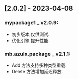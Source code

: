 <!--
This project adheres to [Semantic Versioning](https://semver.org).
Note: In this file, do not use the hard wrap in the middle of a sentence for compatibility with GitHub comment style markdown rendering.


发布日志节点案例格式如下(支持多版本发布):
Example:

## [1.0.2] - 2023-03-10 
 
###  mynuget _ v4.0.0.0:
- 初步版本 简单实现 还未优化
###  xxx.xxx _ v1.2.0:
- 初步版本 简单实现 还未优化
- fix warning 
###  myproject1 _ v3.2.0-beta.2:
- 初步版本 简单实现 还未优化
- fix warning 
###  myproject2 _ 1.0.0:
- 初步版本 简单实现 还未优化
- fix warning 



## [2.0.1] - 2023-04-08

###  mypackage1 _ v2.0.9:
- 初步版本,仅供测试.
- 优化引擎,提升性能.
###  mb.azulx.package _ v2.1.1:
- Add 方法支持多种类型重载.
- Delete 方法增加延迟释放.

-->

## [2.0.2] - 2023-04-08

###  mypackage1 _ v2.0.9:
- 初步版本,仅供测试.
- 优化引擎,提升性能.
###  mb.azulx.package _ v2.1.1:
- Add 方法支持多种类型重载.
- Delete 方法增加延迟释放.


